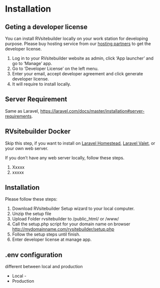 # Installation


## Geting a developer license

You can install RVsitebuilder locally on your work station for developing purpose. Please buy hosting service from our [hosting partners](https://rvsitebuilder.com/hosting-partner/) to get the developer license. 

1. Log in to your RVsitebuilder website as admin, click ‘App launcher’ and go to ‘Manage’ app. 
1. Go to ‘Developer License’ on the left menu. 
1. Enter your email, accept developer agreement and click generate developer license. 
1. It will require to install locally. 

## Server Requirement 

Same as Laravel, https://laravel.com/docs/master/installation#server-requirements. 


## RVsitebuilder Docker 

Skip this step, if you want to install on [Laravel Homestead](https://laravel.com/docs/master/homestead), [Laravel Valet](https://laravel.com/docs/master/valet), or your own web server.

If you don’t have any web server locally, follow these steps. 

1. Xxxxx
1. xxxxx 
 

## Installation 

Please follow these steps: 

1. Download RVsitebuilder Setup wizard to your local computer. 
1. Unzip the setup file 
1. Upload Folder rvsitebuilder to /public_html/ or /www/ 
1. Call the setup.php script for your domain name on browser http://mydomainname.com/rvsitebuilder/setup.php 
1. Follow the setup steps until finish. 
1. Enter developer license at manage app.

 

## .env configuration 

different between local and production 

- Local -  
- Production  

 
